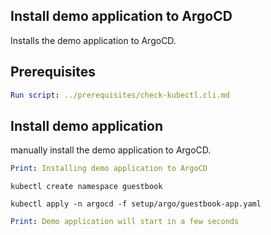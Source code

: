 ## Install demo application to ArgoCD

Installs the demo application to ArgoCD.

## Prerequisites

```yaml instacli
Run script: ../prerequisites/check-kubectl.cli.md
```

## Install demo application

manually install the demo application to ArgoCD.

```yaml instacli
Print: Installing demo application to ArgoCD
```

```shell show_output=false
kubectl create namespace guestbook
```

```shell show_output=false
kubectl apply -n argocd -f setup/argo/guestbook-app.yaml
```

```yaml instacli
Print: Demo application will start in a few seconds
```